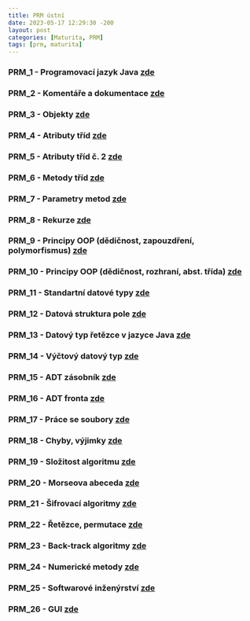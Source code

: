 ```yaml
---
title: PRM ústní
date: 2023-05-17 12:29:30 -200
layout: post
categories: [Maturita, PRM]
tags: [prm, maturita]
---
```


### PRM_1 - Programovací jazyk Java [zde](../../download/prm/PRM_1.pdf)

### PRM_2 - Komentáře a dokumentace [zde](../../download/prm/PRM_2.pdf)

### PRM_3 - Objekty [zde](../../download/prm/PRM_3.pdf)

### PRM_4 - Atributy tříd [zde](../../download/prm/PRM_4.pdf)

### PRM_5 - Atributy tříd č. 2 [zde](../../download/prm/PRM_5.pdf)

### PRM_6 - Metody tříd [zde](../../download/prm/PRM_6.pdf)

### PRM_7 - Parametry metod [zde](../../download/prm/PRM_7.pdf)

### PRM_8 - Rekurze [zde](../../download/prm/PRM_8.pdf)

### PRM_9 - Principy OOP (dědičnost, zapouzdření, polymorfismus) [zde](../../download/prm/PRM_9.pdf)

### PRM_10 - Principy OOP (dědičnost, rozhraní, abst. třída) [zde](../../download/prm/PRM_10.pdf)

### PRM_11 - Standartní datové typy [zde](../../download/prm/PRM_11.pdf)

### PRM_12 - Datová struktura pole [zde](../../download/prm/PRM_12.pdf)

### PRM_13 - Datový typ řetězce v jazyce Java [zde](../../download/prm/PRM_13.pdf)

### PRM_14 - Výčtový datový typ [zde](../../download/prm/PRM_14.pdf)

### PRM_15 - ADT zásobník [zde](../../download/prm/PRM_15.pdf)

### PRM_16 - ADT fronta [zde](../../download/prm/PRM_16.pdf)

### PRM_17 - Práce se soubory [zde](../../download/prm/PRM_17.pdf)

### PRM_18 - Chyby, výjimky [zde](../../download/prm/PRM_18.pdf)

### PRM_19 - Složitost algoritmu [zde](../../download/prm/PRM_19.pdf)

### PRM_20 - Morseova abeceda [zde](../../download/prm/PRM_20.pdf)

### PRM_21 - Šifrovací algoritmy [zde](../../download/prm/PRM_21.pdf)

### PRM_22 - Řetězce, permutace [zde](../../download/prm/PRM_22.pdf)

### PRM_23 - Back-track algoritmy [zde](../../download/prm/PRM_23.pdf)

### PRM_24 - Numerické metody [zde](../../download/prm/PRM_24.pdf)

### PRM_25 - Softwarové inženýrství [zde](../../download/prm/PRM_25.pdf)

### PRM_26 - GUI [zde](../../download/prm/PRM_26.pdf)
